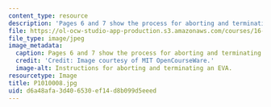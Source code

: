 ```yaml
---
content_type: resource
description: 'Pages 6 and 7 show the process for aborting and terminating an EVA; '
file: https://ol-ocw-studio-app-production.s3.amazonaws.com/courses/16-885j-aircraft-systems-engineering-fall-2005/d6a48afa3d406530ef14d8b099d5eeed_P1010008.jpg
file_type: image/jpeg
image_metadata:
  caption: Pages 6 and 7 show the process for aborting and terminating an EVA;
  credit: 'Credit: Image courtesy of MIT OpenCourseWare.'
  image-alt: Instructions for aborting and terminating an EVA.
resourcetype: Image
title: P1010008.jpg
uid: d6a48afa-3d40-6530-ef14-d8b099d5eeed
---
```

